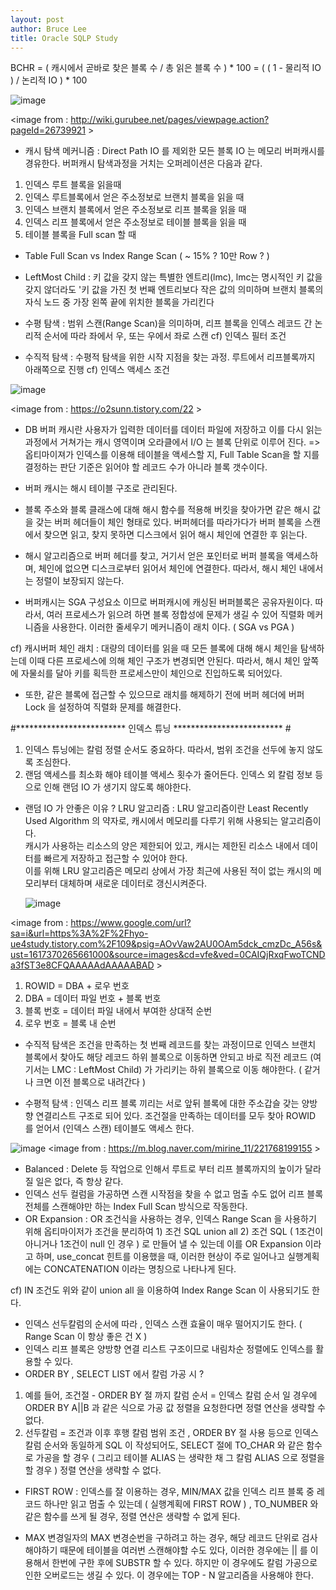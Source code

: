 ```yaml
---
layout: post
author: Bruce Lee
title: Oracle SQLP Study
---
```


BCHR = ( 캐시에서 곧바로 찾은 블록 수 / 총 읽은 블록 수 ) * 100 =  ( ( 1 - 물리적 IO ) / 논리적 IO ) * 100

![image](https://user-images.githubusercontent.com/44639709/113296850-f270e700-9334-11eb-8109-c2df9b85d11a.png)

<image from : http://wiki.gurubee.net/pages/viewpage.action?pageId=26739921 >

- 캐시 탐색 메커니즘 : Direct Path IO 를 제외한 모든 블록 IO 는 메모리 버퍼캐시를 경유한다. 버퍼캐시 탐색과정을 거치는 오퍼레이션은 다음과 같다.

1. 인덱스 루트 블록을 읽을때 <br/>
2. 인덱스 루트블록에서 얻은 주소정보로 브랜치 블록을 읽을 때 <br/>
3. 인덱스 브랜치 블록에서 얻은 주소정보로 리프 블록을 읽을 때 <br/>
4. 인덱스 리프 블록에서 얻은 주소정보로 테이블 블록을 읽을 때 <br/>
5. 테이블 블록을 Full scan 할 때 <br/>

- Table Full Scan vs Index Range Scan ( ~ 15% ? 10만 Row ? )

- LeftMost Child : 키 값을 갖지 않는 특별한 엔트리(lmc), lmc는 명시적인 키 값을 갖지 않더라도 '키 값을 가진 첫 번째 엔트리보다 작은 값의 의미하며 브랜치 블록의 자식 노드 중 가장 왼쪽 끝에 위치한 블록을 가리킨다

- 수평 탐색 : 범위 스캔(Range Scan)을 의미하며, 리프 블록을 인덱스 레코드 간 논리적 순서에 따라 좌에서 우, 또는 우에서 좌로 스캔
  cf) 인덱스 필터 조건
- 수직적 탐색 : 수평적 탐색을 위한 시작 지점을 찾는 과정. 루트에서 리프블록까지 아래쪽으로 진행
  cf) 인덱스 액세스 조건

![image](https://user-images.githubusercontent.com/44639709/113297872-213b8d00-9336-11eb-888d-87e3535e7125.png)

<image from : https://o2sunn.tistory.com/22 >

- DB 버퍼 캐시란 사용자가 입력한 데이터를 데이터 파일에 저장하고 이를 다시 읽는 과정에서 거쳐가는 캐시 영역이며 오라클에서 I/O 는 블록 단위로 이루어 진다.
  => 옵티마이져가 인덱스를 이용해 테이블을 액세스할 지, Full Table Scan을 할 지를 결정하는 판단 기준은 읽어야 할 레코드 수가 아니라 블록 갯수이다.

- 버퍼 캐시는 해시 테이블 구조로 관리된다.
- 블록 주소와 블록 클래스에 대해 해시 함수를 적용해 버킷을 찾아가면 같은 해시 값을 갖는 버퍼 헤더들이 체인 형태로 있다.  버퍼헤더를 따라가다가 버퍼 블록을 스캔에서 찾으면 읽고, 찾지 못하면 디스크에서 읽어 해시 체인에 연결한 후 읽는다.

- 해시 알고리즘으로 버퍼 헤더를 찾고, 거기서 얻은 포인터로 버퍼 블록을 액세스하며, 체인에 없으면 디스크로부터 읽어서 체인에 연결한다. 따라서, 해시 체인 내에서는 정렬이 보장되지 않는다.

- 버퍼캐시는 SGA 구성요소 이므로 버퍼캐시에 캐싱된 버퍼블록은 공유자원이다. 따라서, 여러 프로세스가 읽으려 하면 블록 정합성에 문제가 생길 수 있어 직렬화 메커니즘을 사용한다. 이러한 줄세우기 메커니즘이 래치 이다. ( SGA vs PGA )

cf) 캐시버퍼 체인 래치 : 대량의 데이터를 읽을 때 모든 블록에 대해 해시 체인을 탐색하는데 이때 다른 프로세스에 의해 체인 구조가 변경되면 안된다. 따라서, 해시 체인 앞쪽에 자물쇠를 달아 키를 획득한 프로세스만이 체인으로 진입하도록 되어있다.

- 또한, 같은 블록에 접근할 수 있으므로 래치를 해제하기 전에 버퍼 헤더에 버퍼 Lock 을 설정하여 직렬화 문제를 해결한다.

#************************* 인덱스 튜닝 ************************* #

1. 인덱스 튜닝에는 칼럼 정렬 순서도 중요하다. 따라서, 범위 조건을 선두에 놓지 않도록 조심한다.
2. 랜덤 액세스를 최소화 해야 테이블 액세스 횟수가 줄어든다. 인덱스 외 칼럼 정보 등으로 인해 랜덤 IO 가 생기지 않도록 해야한다.

- 랜덤 IO 가 안좋은 이유 ? LRU 알고리즘
  : LRU 알고리즘이란 Least Recently Used Algorithm 의 약자로, 캐시에서 메모리를 다루기 위해 사용되는 알고리즘이다.<br/>
  캐시가 사용하는 리소스의 양은 제한되어 있고, 캐시는 제한된 리소스 내에서 데이터를 빠르게 저장하고 접근할 수 있어야 한다.<br/>
  이를 위해 LRU 알고리즘은 메모리 상에서 가장 최근에 사용된 적이 없는 캐시의 메모리부터 대체하며 새로운 데이터로 갱신시켜준다.

  ![image](https://user-images.githubusercontent.com/44639709/113301570-1edb3200-933a-11eb-90f8-8d790e856d24.png)

<image from : https://www.google.com/url?sa=i&url=https%3A%2F%2Fhyo-ue4study.tistory.com%2F109&psig=AOvVaw2AU0OAm5dck_cmzDc_A56s&ust=1617370265661000&source=images&cd=vfe&ved=0CAIQjRxqFwoTCNDa3fST3e8CFQAAAAAdAAAAABAD >

1) ROWID = DBA + 로우 번호
2) DBA = 데이터 파일 번호 + 블록 번호
3) 블록 번호 = 데이터 파일 내에서 부여한 상대적 순번
4) 로우 번호 = 블록 내 순번

- 수직적 탐색은 조건을 만족하는 첫 번째 레코드를 찾는 과정이므로 인덱스 브랜치 블록에서 찾아도 해당 레코드 하위 블록으로 이동하면 안되고 바로 직전 레코드 (여기서는 LMC : LeftMost Child) 가 가리키는 하위 블록으로 이동 해야한다. ( 같거나 크면 이전 블록으로 내려간다 )

- 수평적 탐색 : 인덱스 리프 블록 끼리는 서로 앞뒤 블록에 대한 주소갑슬 갖는 양방향 연결리스트 구조로 되어 있다. 조건절을 만족하는 데이터를 모두 찾아 ROWID 를 얻어서 (인덱스 스캔) 테이블도 액세스 한다.

![image](https://user-images.githubusercontent.com/44639709/113301944-85605000-933a-11eb-9d55-d24b09dfeca0.png)
<image from : https://m.blog.naver.com/mirine_11/221768199155 >

- Balanced : Delete 등 작업으로 인해서 루트로 부터 리프 블록까지의 높이가 달라질 일은 없다, 즉 항상 같다.
- 인덱스 선두 컬럼을 가공하면 스캔 시작점을 찾을 수 없고 멈출 수도 없어 리프 블록 전체를 스캔해야만 하는 Index Full Scan 방식으로 작동한다.
- OR Expansion : OR 조건식을 사용하는 경우, 인덱스 Range Scan 을 사용하기 위해 옵티마이저가 조건을 분리하여 1) 조건 SQL union all 2) 조건 SQL ( 1조건이 아니거나 1조건이 null 인 경우 ) 로 만들어 낼 수 있는데 이를 OR Expansion 이라고 하며, use_concat 힌트를 이용했을 때, 이러한 현상이 주로 일어나고 실행계획에는 CONCATENATION 이라는 명칭으로 나타나게 된다.

cf) IN 조건도 위와 같이 union all 을 이용하여 Index Range Scan 이 사용되기도 한다.

- 인덱스 선두칼럼의 순서에 따라 , 인덱스 스캔 효율이 매우 떨어지기도 한다. ( Range Scan 이 항상 좋은 건 X )
- 인덱스 리프 블록은 양방향 연결 리스트 구조이므로 내림차순 정렬에도 인덱스를 활용할 수 있다.
- ORDER BY , SELECT LIST 에서 칼럼 가공 시 ?

1) 예를 들어, 조건절 - ORDER BY 절 까지 칼럼 순서 = 인덱스 칼럼 순서 일 경우에 ORDER BY A||B 과 같은 식으로 가공 값 정렬을 요청한다면 정렬 연산을 생략할 수 없다.
2) 선두칼럼 = 조건과 이후 후행 칼럼 범위 조건 , ORDER BY 절 사용 등으로 인덱스 칼럼 순서와 동일하게 SQL 이 작성되어도, SELECT 절에 TO_CHAR 와 같은 함수로 가공을 할 경우 ( 그리고 테이블 ALIAS 는 생략한 채 그 칼럼 ALIAS 으로 정렬을 할 경우 ) 정렬 연산을 생략할 수 없다.


- FIRST ROW : 인덱스를 잘 이용하는 경우, MIN/MAX 값을 인덱스 리프 블록 중 레코드 하나만 읽고 멈출 수 있는데 ( 실행계획에 FIRST ROW ) , TO_NUMBER 와 같은 함수를 쓰게 될 경우, 정렬 연산은 생략할 수 없게 된다.

* MAX 변경일자의 MAX 변경순번을 구하려고 하는 경우, 해당 레코드 단위로 검사해야하기 때문에 테이블을 여러번 스캔해야할 수도 있다, 이러한 경우에는 || 를 이용해서 한번에 구한 후에 SUBSTR 할 수 있다. 하지만 이 경우에도 칼럼 가공으로 인한 오버로드는 생길 수 있다. 이 경우에는 TOP - N 알고리즘을 사용해야 한다.
